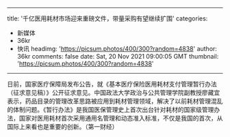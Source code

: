 
---
title: '千亿医用耗材市场迎来重磅文件，带量采购有望继续扩围'
categories: 
 - 新媒体
 - 36kr
 - 快讯
headimg: 'https://picsum.photos/400/300?random=4838'
author: 36kr
comments: false
date: Sat, 20 Nov 2021 09:00:05 GMT
thumbnail: 'https://picsum.photos/400/300?random=4838'
---

<div>   
日前，国家医疗保障局发布公告，就《基本医疗保险医用耗材支付管理暂行办法（征求意见稿）》公开征求意见。中国政法大学政治与公共管理学院副教授廖藏宜表示，药品目录的管理改革思路被应用到耗材管理领域，解决了以前耗材管理混乱的体制问题。《暂行办法》是我国医保管理史上首次出台针对耗材的国家级管理办法，国家对医用耗材首次采用通用名管理和动态准入标准，不仅是我国的首次，从国际上来看也是重要的创新。（第一财经）  
</div>
            